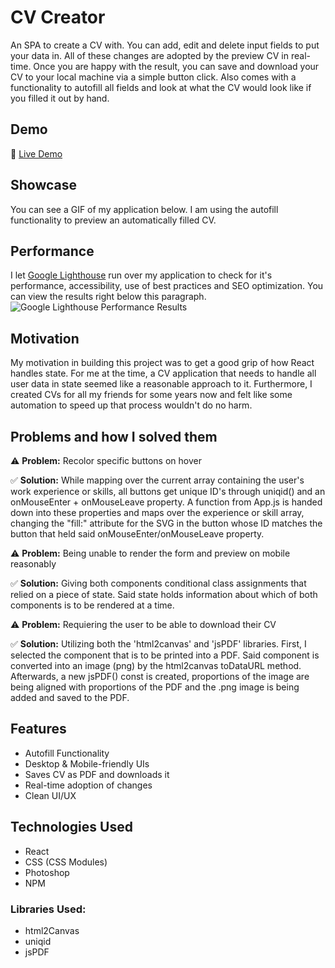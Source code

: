 # CV Creator

An SPA to create a CV with. You can add, edit and delete input fields to put your data in. All of these changes are adopted by the preview CV in real-time. Once you are happy with the result, you can save and download your CV to your local machine via a simple button click. Also comes with a functionality to autofill all fields and look at what the CV would look like if you filled it out by hand.

## Demo
🔴 [Live Demo]()

## Showcase
You can see a GIF of my application below. I am using the autofill functionality to preview an automatically filled CV.

## Performance
I let [Google Lighthouse](https://chrome.google.com/webstore/detail/lighthouse/blipmdconlkpinefehnmjammfjpmpbjk?hl=de) run over my application to check for it's performance, accessibility, use of best practices and SEO optimization. You can view the results right below this paragraph.
![Google Lighthouse Performance Results](https://i.ibb.co/Qbp4PmN/results.png)

## Motivation
My motivation in building this project was to get a good grip of how React handles state. For me at the time, a CV application that needs to handle all user data in state seemed like a reasonable approach to it. Furthermore, I created CVs for all my friends for some years now and felt like some automation to speed up that process wouldn't do no harm.

## Problems and how I solved them

⚠️ **Problem:** Recolor specific buttons on hover

✅ **Solution:** While mapping over the current array containing the user's work experience or skills, all buttons get unique ID's through uniqid() and an onMouseEnter + onMouseLeave property. A function from App.js is handed down into these properties and maps over the experience or skill array, changing the "fill:" attribute for the SVG in the button whose ID matches the button that held said onMouseEnter/onMouseLeave property. 



⚠️ **Problem:** Being unable to render the form and preview on mobile reasonably

✅ **Solution:** Giving both components conditional class assignments that relied on a piece of state. Said state holds information about which of both components is to be rendered at a time.



⚠️ **Problem:** Requiering the user to be able to download their CV

✅ **Solution:** Utilizing both the 'html2canvas' and 'jsPDF' libraries. First, I selected the component that is to be printed into a PDF. Said component is converted into an image (png) by the html2canvas toDataURL method. Afterwards, a new jsPDF() const is created, proportions of the image are being aligned with proportions of the PDF and the .png image is being added and saved to the PDF.

## Features
- Autofill Functionality
- Desktop & Mobile-friendly UIs
- Saves CV as PDF and downloads it
- Real-time adoption of changes
- Clean UI/UX

## Technologies Used
- React
- CSS (CSS Modules)
- Photoshop
- NPM

### Libraries Used:
- html2Canvas
- uniqid
- jsPDF

